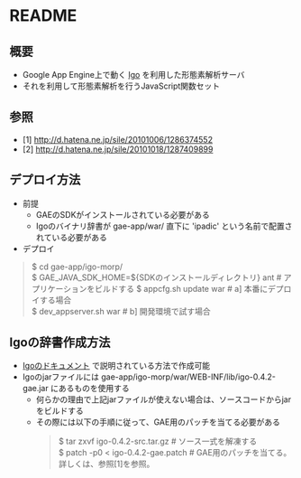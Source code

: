 # README
## 概要
* Google App Engine上で動く [Igo][igo] を利用した形態素解析サーバ
* それを利用して形態素解析を行うJavaScript関数セット

[igo]: http://igo.sourceforge.jp/

## 参照
* [1] <http://d.hatena.ne.jp/sile/20101006/1286374552>
* [2] <http://d.hatena.ne.jp/sile/20101018/1287409899>

## デプロイ方法
* 前提
  * GAEのSDKがインストールされている必要がある
  * Igoのバイナリ辞書が gae-app/war/ 直下に 'ipadic' という名前で配置されている必要がある
* デプロイ
 > $ cd gae-app/igo-morp/  
 > $ GAE_JAVA_SDK_HOME=${SDKのインストールディレクトリ} ant  # アプリケーションをビルドする
 > $ appcfg.sh update war  # a] 本番にデプロイする場合  
 > $ dev_appserver.sh war  # b] 開発環境で試す場合  

## Igoの辞書作成方法
* [Igoのドキュメント][igo] で説明されている方法で作成可能
* Igoのjarファイルには gae-app/igo-morp/war/WEB-INF/lib/igo-0.4.2-gae.jar にあるものを使用する
  * 何らかの理由で上記jarファイルが使えない場合は、ソースコードからjarをビルドする　
  * その際には以下の手順に従って、GAE用のパッチを当てる必要がある
    > $ tar zxvf igo-0.4.2-src.tar.gz    # ソース一式を解凍する  
    > $ patch -p0 < igo-0.4.2-gae.patch  # GAE用のパッチを当てる。詳しくは、参照[1]を参照。  
